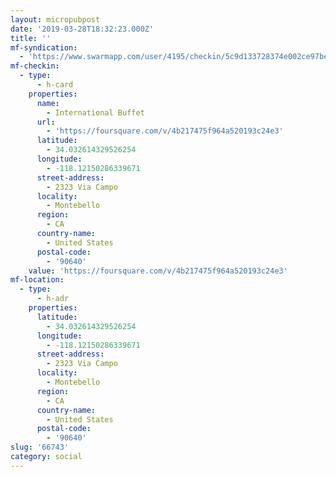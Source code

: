 ```yaml
---
layout: micropubpost
date: '2019-03-28T18:32:23.000Z'
title: ''
mf-syndication:
  - 'https://www.swarmapp.com/user/4195/checkin/5c9d133728374e002ce97be5'
mf-checkin:
  - type:
      - h-card
    properties:
      name:
        - International Buffet
      url:
        - 'https://foursquare.com/v/4b217475f964a520193c24e3'
      latitude:
        - 34.032614329526254
      longitude:
        - -118.12150286339671
      street-address:
        - 2323 Via Campo
      locality:
        - Montebello
      region:
        - CA
      country-name:
        - United States
      postal-code:
        - '90640'
    value: 'https://foursquare.com/v/4b217475f964a520193c24e3'
mf-location:
  - type:
      - h-adr
    properties:
      latitude:
        - 34.032614329526254
      longitude:
        - -118.12150286339671
      street-address:
        - 2323 Via Campo
      locality:
        - Montebello
      region:
        - CA
      country-name:
        - United States
      postal-code:
        - '90640'
slug: '66743'
category: social
---
```

